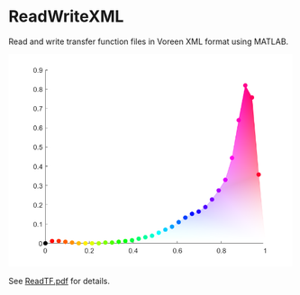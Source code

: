 # ReadWriteXML
Read and write transfer function files in Voreen XML format using MATLAB.

![a transfer function](tf.png)

See [ReadTF.pdf](ReadTF.pdf) for details.
